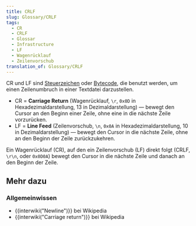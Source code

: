 ```yaml
---
title: CRLF
slug: Glossary/CRLF
tags:
  - CR
  - CRLF
  - Glossar
  - Infrastructure
  - LF
  - Wagenrücklauf
  - Zeilenvorschub
translation_of: Glossary/CRLF
---
```

CR und LF sind [Steuerzeichen](https://de.wikipedia.org/wiki/Steuerzeichen) oder [Bytecode](https://en.wikipedia.org/wiki/Bytecode), die benutzt werden, um einen Zeilenumbruch in einer Textdatei darzustellen.

- CR = **Carriage Return** (Wagenrücklauf, `\r`, `0x0D` in Hexadezimaldarstellung, 13 in Dezimaldarstellung) — bewegt den Cursor an den Beginn einer Zeile, ohne eine in die nächste Zeile vorzurücken.
- LF = **Line Feed** (Zeilenvorschub, `\n`, `0x0A` in Hexadezimaldarstellung, 10 in Dezimaldarstellung) — bewegt den Cursor in die nächste Zeile, ohne an den Beginn der Zeile zurückzukehren.

Ein Wagenrücklauf (CR), auf den ein Zeilenvorschub (LF) direkt folgt (CRLF, `\r\n`, oder `0x0D0A`) bewegt den Cursor in die nächste Zeile und danach an den Beginn der Zeile.

## Mehr dazu

### Allgemeinwissen

- {{interwiki("Newline")}} bei Wikipedia
- {{interwiki("Carriage return")}} bei Wikipedia
